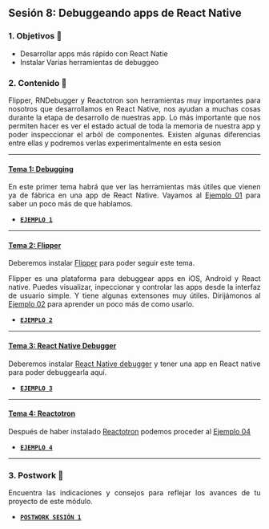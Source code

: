 ## Sesión 8: Debuggeando apps de React Native

<div style="text-align: justify;">

### 1. Objetivos 🎯

- Desarrollar apps más rápido con React Natie
- Instalar Varias herramientas de debuggeo

### 2. Contenido 📘

Flipper, RNDebugger y Reactotron son herramientas muy importantes para nosotros que desarrollamos en React Native, nos ayudan a muchas cosas durante la etapa de desarrollo de nuestras app. Lo más importante que nos permiten hacer es ver el estado actual de toda la memoria de nuestra app y poder inspeccionar el arból de componentes. Existen algunas diferencias entre ellas y podremos verlas experimentalmente en esta sesion

---

#### <ins>Tema 1: Debugging</ins>

En este primer tema habrá que ver las herramientas más útiles que vienen ya de fábrica en una app de React Native. Vayamos al [Ejemplo 01](./Ejemplo-01) para saber un poco más de que hablamos.

- [**`EJEMPLO 1`**](./Ejemplo-01)

---
#### <ins>Tema 2: Flipper</ins>

Deberemos instalar [Flipper](https://fbflipper.com/) para poder seguir este tema.

Flipper es una plataforma para debuggear apps en iOS, Android y React native. Puedes visualizar, inpeccionar y controlar las apps desde la interfaz de usuario simple. Y tiene algunas extensones muy útiles. Dirijámonos al [Ejemplo 02](./Ejempl-02) para aprender un poco más de como usarlo.

- [**`EJEMPLO 2`**](./Ejemplo-02)

---

#### <ins>Tema 3: React Native Debugger</ins>

Deberemos instalar [React Native debugger](https://github.com/jhen0409/react-native-debugger) y tener una app en React native para poder debuggearla aquí. 

- [**`EJEMPLO 3`**](./Ejemplo-03)

---

#### <ins>Tema 4: Reactotron</ins>

Después de haber instalado [Reactotron](https://github.com/infinitered/reactotron) podemos proceder al [Ejemplo 04](./Ejemplo-04)

- [**`EJEMPLO 4`**](./Ejemplo-04)

---

### 3. Postwork :memo:

Encuentra las indicaciones y consejos para reflejar los avances de tu proyecto de este módulo.

- [**`POSTWORK SESIÓN 1`**](./Postwork/)


